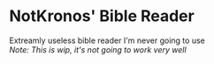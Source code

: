 # NotKronos' Bible Reader
Extreamly useless bible reader I'm never going to use
<br/>
<span style="font-style: italic"> Note: This is wip, it's not going to work very well</span>